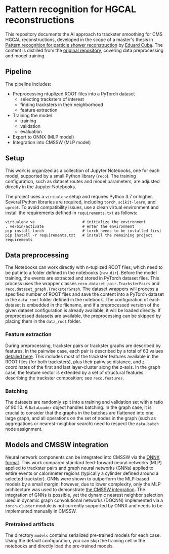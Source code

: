 # Pattern recognition for HGCAL reconstructions

This repository documents the AI approach to trackster smoothing for CMS HGCAL reconstructions, developed in the scope of a master's thesis in [Pattern recognition for particle shower reconstruction](https://www.merlin.uzh.ch/publication/show/23612) by [Eduard Cuba](mailto:eduard.cuba@uzh.ch). The content is distilled from the [original repository](https://github.com/edcuba/TICLPatternReco), covering data preprocessing and model training.

## Pipeline

The pipeline includes:
- Preprocessing ntuplized ROOT files into a PyTorch dataset
    - selecting tracksters of interest
    - finding tracksters in their neighborhood
    - feature extraction
- Training the model
    - training
    - validation
    - evaluation
- Export to ONNX (MLP model)
- Integration into CMSSW (MLP model)

## Setup

This work is organized as a collection of Jupyter Notebooks, one for each model, supported by a small Python library (`reco`).
The training configuration, such as dataset routes and model parameters, are adjusted directly in the Jupyter Notebooks.

The project uses a `virtualenv` setup and requires Python 3.7 or higher.
Several Python libraries are required, including `torch`, `scikit-learn`, and `uproot`. To avoid compatibility issues, use a clean virtual environment and install the requirements defined in `requirements.txt` as follows:
```
virtualenv ve                     # initialize the environment
. ve/bin/activate                 # enter the environment
pip install torch                 # torch needs to be installed first
pip install -r requirements.txt   # install the remaining project requirements
```

## Data preprocessing

The Notebooks can work directly with n-tuplized ROOT files, which need to be put into a folder defined in the notebooks (`raw_dir`).
Before the model training, the events are extracted and stored in PyTorch dataset files. This process uses the wrapper classes `reco.dataset_pair.TracksterPairs` and `reco.dataset_graph.TracksterGraph`.
The dataset wrappers will process a specified number of ROOT files and save the content into a PyTorch dataset in the `data_root` folder defined in the notebook.
The configuration of each dataset is embedded in the filename, and if a preprocessed version of the given dataset configuration is already available, it will be loaded directly.
If preprocessed datasets are available, the preprocessing can be skipped by placing them in the `data_root` folder.

### Feature extraction

During preprocessing, trackster pairs or trackster graphs are described by features.
In the pairwise case, each pair is described by a total of 63 values [detailed here](https://github.com/edcuba/cmssw/blob/CMSSW_12_6_0_pre3_MLP_smoothing_with_ntuplizer/RecoHGCal/TICL/plugins/SmoothingAlgoByMLP.cc#L196). This includes most of the trackster features available in the ROOT files (for both tracksters), plus their pairwise distance, and z-coordinates of the first and last layer-cluster along the z-axis.
In the graph case, the feature vector is extended by a set of structural features describing the trackster composition; see `reco.features`.

### Batching

The datasets are randomly split into a training and validation set with a ratio of 90:10. A `DataLoader` object handles batching. In the graph case, it is crucial to consider that the graphs in the batches are flattened into one large graph, and all operations on the set of nodes in the graph (such as aggregations or nearest-neighbor search) need to respect the `data.batch` node assignment.


## Models and CMSSW integration

Neural network components can be integrated into CMSSW via the [ONNX format](https://onnx.ai/).
This work compared standard feed-forward neural networks (MLP) applied to trackster pairs and graph neural networks (GNNs) applied to entire events or calorimeter regions (typically a cylinder defined around a selected trackster).
GNNs were shown to outperform the MLP-based models by a small margin; however, due to lower complexity, only the MLP architecture was used to demonstrate [the CMSSW integration](https://github.com/edcuba/cmssw).
The integration of GNNs is possible, yet the dynamic nearest neighbor selection used in dynamic graph convolutional networks (DGCNN) implemented via a `torch-cluster` module is not currently supported by ONNX and needs to be implemented manually in CMSSW.

### Pretrained artifacts

The directory `models` contains serialized pre-trained models for each case. Using the default configuration, you can skip the training cell in the notebooks and directly load the pre-trained models.
